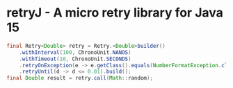 # retryJ - A micro retry library for Java 15

```java
final Retry<Double> retry = Retry.<Double>builder()
    .withInterval(100, ChronoUnit.NANOS)
    .withTimeout(10, ChronoUnit.SECONDS)
    .retryOnException(e -> e.getClass().equals(NumberFormatException.class))
    .retryUntil(d -> d <= 0.01).build();
final Double result = retry.call(Math::random);
```
